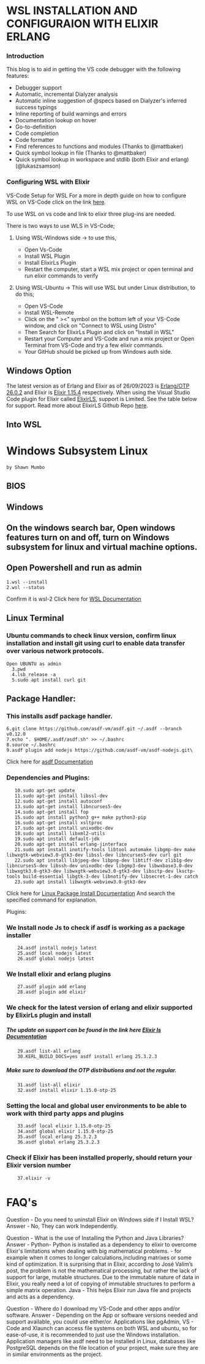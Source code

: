 # WSL INSTALLATION AND CONFIGURAION WITH ELIXIR ERLANG
### Introduction

This blog is to aid in getting the VS code debugger with the following features:
  - Debugger support
  - Automatic, incremental Dialyzer analysis
  - Automatic inline suggestion of @specs based on Dialyzer's inferred success typings
  - Inline reporting of build warnings and errors
  - Documentation lookup on hover
  - Go-to-definition
  - Code completion
  - Code formatter
  - Find references to functions and modules (Thanks to @mattbaker)
  - Quick symbol lookup in file (Thanks to @mattbaker)
  - Quick symbol lookup in workspace and stdlib (both Elixir and erlang) (@lukaszsamson)

### Configuring WSL with Elixir

VS-Code Setup for WSL
For a more in depth guide on how to configure WSL on VS-Code click on the link [here](https://code.visualstudio.com/docs/remote/wsl).

To use WSL on vs code and link to elixir three plug-ins are needed.

There is two ways to use WLS in VS-Code;

1. Using WSL-Windows side -> to use this,
      - Open Vs-Code
      - Install WSL Plugin
      - Install ElixirLs Plugin 
      - Restart the computer, start a WSL mix project or open terminal and run elixir commands to verify

2. Using WSL-Ubuntu -> This will use WSL but under Linux distribution, to do this;
      - Open VS-Code
      - Install WSL-Remote 
      - Click on the " ><" symbol on the bottom left of your VS-Code window, and click on "Connect to WSL using Distro"
      - Then Search for ElixirLs Plugin and click on "Install in WSL"
      - Restart your Computer and VS-Code and run a mix project or Open Terminal from VS-Code and try a few elixir commands.
      - Your GitHub should be picked up from Windows auth side.

## Windows Option

The latest version as of Erlang and Elixir as of 26/09/2023 is [Erlang/OTP 26.0.2](https://github.com/erlang/otp/releases/download/OTP-26.0.2/otp_win64_26.0.2.exe) and Elixir is [Elixir 1.15.4](https://github.com/elixir-lang/elixir/releases/download/v1.15.4/elixir-otp-26.exe) respectively. 
When using the Visual Studio Code plugin for Elixir called [ElixirLS](https://elixir-lsp.github.io/elixir-ls/), support is Limited.
See the table below for support.  Read more about ElixirLS Github Repo [here](https://github.com/elixir-lsp/elixir-ls).

## Into WSL

# Windows Subsystem Linux 
    by Shawn Mumbo
## BIOS



## Windows

## On the windows search bar, Open windows features turn on and off, turn on Windows subsystem for linux and virtual machine options.
## Open Powershell and run as admin

    1.wsl --install
    2.wsl --status

   Confirm it is wsl-2
   Click here for [WSL Documentation](https://learn.microsoft.com/en-us/windows/wsl/)

## Linux Terminal

### Ubuntu commands to check linux version, confirm linux installation and install git using curl to enable data transfer over various network protocols. 

    Open UBUNTU as admin
      3.pwd
      4.lsb_release -a 
      5.sudo apt install curl git
## Package Handler:

### This installs asdf package handler. 

    6.git clone https://github.com/asdf-vm/asdf.git ~/.asdf --branch v0.12.0     
    7.echo ". $HOME/.asdf/asdf.sh" >> ~/.bashrc     
    8.source ~/.bashrc
    9.asdf plugin add nodejs https://github.com/asdf-vm/asdf-nodejs.git\
Click here for [asdf Documentation](https://asdf-vm.com/guide/introduction.html)
    
### Dependencies and Plugins:
       10.sudo apt-get update
       11.sudo apt-get install libssl-dev
       12.sudo apt-get install autoconf
       13.sudo apt-get install libncurses5-dev
       14.sudo apt-get install fop
       15.sudo apt install python3 g++ make python3-pip
       16.sudo apt-get install xsltproc
       17.sudo apt-get install unixodbc-dev
       18.sudo apt install libxml2-utils
       19.sudo apt install default-jdk
       20.sudo apt-get install erlang-jinterface
       21.sudo apt install inotify-tools libtool automake libgmp-dev make libwxgtk-webview3.0-gtk3-dev libssl-dev libncurses5-dev curl git 
       22.sudo apt install libjpeg-dev libpng-dev libtiff-dev zlib1g-dev libncurses5-dev libssh-dev unixodbc-dev libgmp3-dev libwxbase3.0-dev libwxgtk3.0-gtk3-dev libwxgtk-webview3.0-gtk3-dev libsctp-dev lksctp-tools build-essential libgtk-3-dev libnotify-dev libsecret-1-dev catch
       23.sudo apt install libwxgtk-webview3.0-gtk3-dev
Click here for [Linux Package Install Documentation](https://howtoinstall.co/en/)
And search the specified command for explanation.
      
      
   Plugins:
### We Install node Js to check if asdf is working as a package installer
    
        24.asdf install nodejs latest    
        25.asdf local nodejs latest    
        26.asdf global nodejs latest

        
### We Install elixir and erlang plugins 

        
        27.asdf plugin add erlang    
        28.asdf plugin add elixir

### We check for the latest version of erlang and elixir supported by ElixirLs plugin and install
##### The update on support can be found in the link here [Elixir ls Documentation](https://github.com/elixir-lsp/elixir-ls)

        29.asdf list-all erlang
        30.KERL_BUILD_DOCS=yes asdf install erlang 25.3.2.3

##### Make sure to download the OTP distributions and not the regular.

        31.asdf list-all elixir
        32.asdf install elixir 1.15.0-otp-25    

### Setting the local and global user environments to be able to work with third party apps and plugins

        33.asdf local elixir 1.15.0-otp-25    
        34.asdf global elixir 1.15.0-otp-25
        35.asdf local erlang 25.3.2.3  
        36.asdf global erlang 25.3.2.3

### Check if Elixir has been installed properly, should return your Elixir version number

 
        37.elixir -v



# FAQ's

Question - Do you need to uninstall Elixir on Windows side if I Install WSL?
Answer - No, They can work Independently.

Question - What is the use of Installing the Python and Java Libraries?
Answer - Python- Python is installed as a dependency to elixir to overcome Elixir's limitations when 	dealing with big mathematical problems. - for example when it comes to longer calculations,including matrixes or some kind of optimization. It is surprising that in Elixir, according to José 	Valim’s post, the problem is not the mathematical processing, but rather the lack of support for large, mutable structures. Due to the immutable nature of data in Elixir, you really need a lot of copying of immutable structures to perform a simple matrix operation.
Java - This helps Elixir run Java file and projects and acts as a dependency.

Question - Where do I download my VS-Code and other apps and/or software.
Answer - Depending on the App or software versions needed and support available, you could use either/or.
Applications like pgAdmin, VS - Code and  Xlaunch can access file systems on both WSL and ubuntu, so for ease-of-use, it is recommended to just use the Windows installation. 
Application managers like asdf need to be installed in Linux, databases like PostgreSQL depends on the file location of your project, make sure they are in similar environments as the project. 


